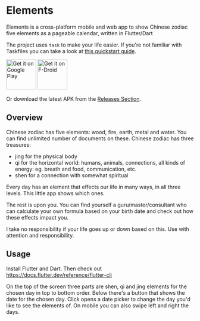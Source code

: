 # Elements

Elements is a cross-platform mobile and web app to show Chinese zodiac five elements as a pageable calendar, written in Flutter/Dart

The project uses `task` to make your life easier. If you're not familiar with Taskfiles you can take a look at [this quickstart guide](https://taskfile.dev/).

[<img src="https://play.google.com/intl/en_us/badges/images/generic/en-play-badge.png"
     alt="Get it on Google Play"
     height="80">](https://play.google.com/store/apps/details?id=io.github.vendelin8.elements)
[<img src="https://fdroid.gitlab.io/artwork/badge/get-it-on.png"
     alt="Get it on F-Droid"
     height="80">](https://f-droid.org/packages/io.github.vendelin8.elements/)

Or download the latest APK from the [Releases Section](https://github.com/vendelin8/elements-flutter/releases/latest).

## Overview
Chinese zodiac has five elements: wood, fire, earth, metal and water. You can find unlimited number of documents on these.
Chinese zodiac has three treasures:

- jing for the physical body
- qi for the horizontal world: humans, animals, connections, all kinds of energy: eg. breath and food, communication, etc.
- shen for a connection with somewhat spiritual

Every day has an element that effects our life in many ways, in all three levels. This little app shows which ones.

The rest is upon you. You can find yourself a guru/master/consultant who can calculate your own formula based on your birth date and check out how these effects impact you.

I take no responsibility if your life goes up or down based on this. Use with attention and responsibility.

## Usage

Install Flutter and Dart. Then check out https://docs.flutter.dev/reference/flutter-cli

On the top of the screen three parts are shen, qi and jing elements for the chosen day in top to bottom order.
Below there's a button that shows the date for the chosen day. Click opens a date picker to change the day you'd like to see the elements of.
On mobile you can also swipe left and right the days.
